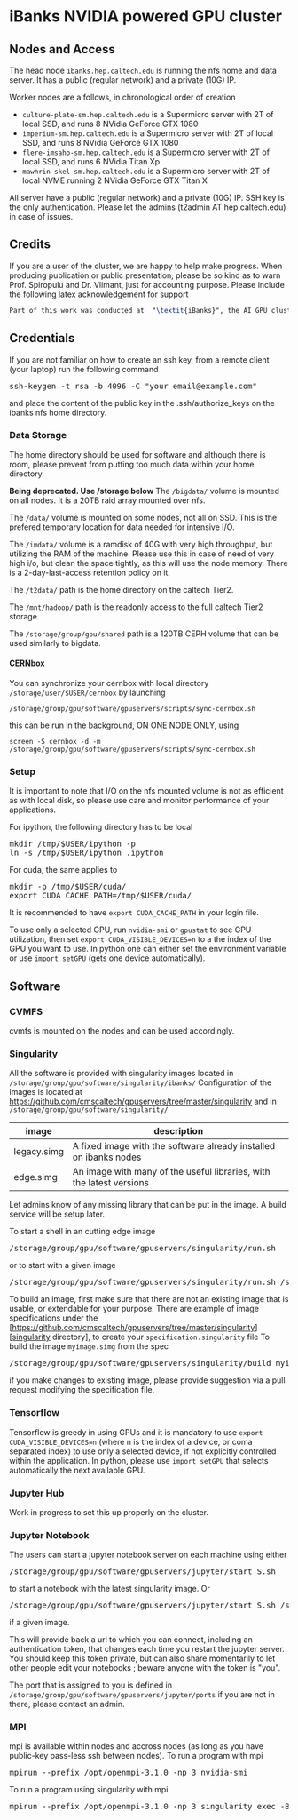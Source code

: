 # iBanks NVIDIA powered GPU cluster

## Nodes and Access

The head node `ibanks.hep.caltech.edu` is running the nfs home and data server.
It has a public (regular network) and a private (10G) IP.

Worker nodes are a follows, in chronological order of creation
* `culture-plate-sm.hep.caltech.edu` is a Supermicro server with 2T of local SSD, and runs 8 NVidia GeForce GTX 1080
* `imperium-sm.hep.caltech.edu` is a Supermicro server with 2T of local SSD, and runs 8 NVidia GeForce GTX 1080
* `flere-imsaho-sm.hep.caltech.edu` is a Supermicro server with 2T of local SSD, and runs 6 NVidia Titan Xp
* `mawhrin-skel-sm.hep.caltech.edu` is a Supermicro server with 2T of local NVME running 2 NVidia GeForce GTX Titan X

All server have a public (regular network) and a private (10G) IP.
SSH key is the only authentication. Please let the admins (t2admin AT hep.caltech.edu) in case of issues.
 
## Credits

If you are a user of the cluster, we are happy to help make progress.
When producing publication or public presentation, please be so kind as to warn Prof. Spiropulu and Dr. Vlimant, just for accounting purpose.
Please include the following latex acknowledgement for support
```latex
Part of this work was conducted at  "\textit{iBanks}", the AI GPU cluster at Caltech. We acknowledge NVIDIA, SuperMicro  and the Kavli Foundation for their support of "\textit{iBanks}".
```

## Credentials

If you are not familiar on how to create an ssh key, from a remote client (your laptop) run the following command
<pre>
ssh-keygen -t rsa -b 4096 -C "your_email@example.com"
</pre>
and place the content of the public key in the .ssh/authorize_keys on the ibanks nfs home directory.

### Data Storage

The home directory should be used for software and although there is room, please prevent from putting too much data within your home directory.

**Being deprecated. Use /storage below** The `/bigdata/` volume is mounted on all nodes. It is a 20TB raid array mounted over nfs.

The `/data/` volume is mounted on some nodes, not all on SSD. This is the prefered temporary location for data needed for intensive I/O.

The `/imdata/` volume is a ramdisk of 40G with very high throughput, but utilizing the RAM of the machine. Please use this in case of need of very high i/o, but clean the space tightly, as this will use the node memory. There is a 2-day-last-access retention policy on it.

The `/t2data/` path is the home directory on the caltech Tier2.

The `/mnt/hadoop/` path is the readonly access to the full caltech Tier2 storage.

The `/storage/group/gpu/shared` path is a 120TB CEPH volume that can be used similarly to bigdata.

#### CERNbox

You can synchronize your cernbox with local directory `/storage/user/$USER/cernbox` by launching
```
/storage/group/gpu/software/gpuservers/scripts/sync-cernbox.sh
```
this can be run in the background, ON ONE NODE ONLY, using 
```
screen -S cernbox -d -m /storage/group/gpu/software/gpuservers/scripts/sync-cernbox.sh
```

### Setup

It is important to note that I/O on the nfs mounted volume is not as efficient as with local disk, so please use care and monitor performance of your applications.

For ipython, the following directory has to be local
<pre>
mkdir /tmp/$USER/ipython -p
ln -s /tmp/$USER/ipython .ipython
</pre>

For cuda, the same applies to
<pre>
mkdir -p /tmp/$USER/cuda/
export CUDA_CACHE_PATH=/tmp/$USER/cuda/      
</pre>
It is recommended to have `export CUDA_CACHE_PATH` in your login file.

To use only a selected GPU, run `nvidia-smi` or `gpustat` to see GPU utilization, then set `export CUDA_VISIBLE_DEVICES=n` to a the index of the GPU you want to use.
In python one can either set the environment variable or use `import setGPU` (gets one device automatically).

## Software

### CVMFS

cvmfs is mounted on the nodes and can be used accordingly.

### Singularity

All the software is provided with singularity images located in `/storage/group/gpu/software/singularity/ibanks/`
Configuration of the images is located at https://github.com/cmscaltech/gpuservers/tree/master/singularity and in `/storage/group/gpu/software/singularity/`

| image | description |
|-------|-------------|
| legacy.simg | A fixed image with the software already installed on ibanks nodes |
| edge.simg | An image with many of the useful libraries, with the latest versions | 

Let admins know of any missing library that can be put in the image. A build service will be setup later.


To start a shell in an cutting edge image
<pre>
/storage/group/gpu/software/gpuservers/singularity/run.sh
</pre>
or to start with a given image
<pre>
/storage/group/gpu/software/gpuservers/singularity/run.sh /storage/group/gpu/software/gpuservers/singularity/ibanks/legacy.simg 
</pre>

To build an image, first make sure that there are not an existing image that is usable, or extendable for your purpose. There are example of image specifications under the [https://github.com/cmscaltech/gpuservers/tree/master/singularity][singularity directory], to create your `specification.singularity` file
To build the image `myimage.simg` from the spec
<pre>
/storage/group/gpu/software/gpuservers/singularity/build myimage.simg specification.singularity
</pre>
if you make changes to existing image, please provide suggestion via a pull request modifying the specification file.

### Tensorflow

Tensorflow is greedy in using GPUs and it is mandatory to use `export CUDA_VISIBLE_DEVICES=n` (where n is the index of a device, or coma separated index) to use only a selected device, if not explicitly controlled within the application.
In python, please use `import setGPU` that selects automatically the next available GPU.

### Jupyter Hub

Work in progress to set this up properly on the cluster.

### Jupyter Notebook

The users can start a jupyter notebook server on each machine using either

<pre>
/storage/group/gpu/software/gpuservers/jupyter/start_S.sh
</pre>
 
 to start a notebook with the latest singularity image. Or 

<pre>
/storage/group/gpu/software/gpuservers/jupyter/start_S.sh /storage/group/gpu/software/singularity/ibanks/legacy.simg
</pre>
if a given image.

This will provide back a url to which you can connect, including an authentication token, that changes each time you restart the jupyter server. You should keep this token private, but can also share momentarily to let other people edit your notebooks ; beware anyone with the token is "you".

The port that is assigned to you is defined in `/storage/group/gpu/software/gpuservers/jupyter/ports` if you are not in there, please contact an admin.

### MPI

mpi is available within nodes and accross nodes (as long as you have public-key pass-less ssh between nodes). 
To run a program with mpi
<pre>
mpirun --prefix /opt/openmpi-3.1.0 -np 3 nvidia-smi
</pre>

To run a program using singularity with mpi
<pre>
mpirun --prefix /opt/openmpi-3.1.0 -np 3 singularity exec -B /storage --nv /storage/group/gpu/software/singularity/ibanks/edge.simg python3 /storage/group/gpu/software/mpi/mpi4py-examples/03-scatter-gather
</pre>
